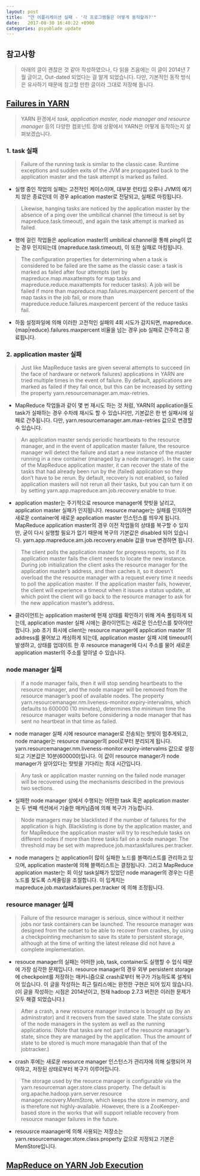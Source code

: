 ```yaml
---
layout: post
title:  "얀 어플리케이션 실패 - '각 프로그램들은 어떻게 동작할까?'"
date:   2017-08-30 16:40:22 +0900
categories: psyoblade update
---
```


## 참고사항
> 아래의 글이 괜찮은 것 같아 작성하였으나, 다 읽을 즈음에는 이 글이 2014년 7월 글이고, Out-dated 되었다는 걸 알게 되었습니다. 다만, 기본적인 동작 방식은 유사하기 때문에 참고할 만한 글이라 그대로 저장해 둡니다.



## [Failures in YARN](http://sungsoo.github.io/2014/04/07/failures-in-yarn.html)
> YARN 환경에서 *task, application master, node manager and resource manager* 등의 다양한 컴포넌트 장애 상황에서 YARN은 어떻게 동작하는지 살펴보겠습니다.

### 1. task 실패
> Failure of the running task is similar to the classic case. Runtime exceptions and sudden exits of the JVM are propagated back to the application master and the task attempt is marked as failed.
* 실행 중인 작업의 실패는 고전적인 케이스이며, 대부분 런타임 오류나 JVM의 예기치 않은 종료인데 이 경우 aplication master로 전달되고, 실패로 마킹됩니다. 

> Likewise, hanging tasks are noticed by the application master by the absence of a ping over the umbilical channel (the timeout is set by mapreduce.task.timeout), and again the task attempt is marked as failed. 
* 행에 걸린 작업들은 application master의 umbilical channel을 통해 ping이 없는 경우 인지되는데 (mapreduce.task.timeout), 이 또한 실패로 마킹됩니다.

> The configuration properties for determining when a task is considered to be failed are the same as the classic case: a task is marked as failed after four attempts (set by mapreduce.map.maxattempts for map tasks and mapreduce.reduce.maxattempts for reducer tasks). A job will be failed if more than mapreduce.map.failures.maxpercent percent of the map tasks in the job fail, or more than mapreduce.reduce.failures.maxpercent percent of the reduce tasks fail.
* 하둡 설정파일에 의해 이러한 고전적인 실패의 4회 시도가 감지되면, mapreduce.{map|reduce}.failures.maxpercent 비율을 넘는 경우 job 실패로 간주하고 종료됩니다.


### 2. application master 실패
> Just like MapReduce tasks are given several attempts to succeed (in the face of hardware or network failures) applications in YARN are tried multiple times in the event of failure. By default, applications are marked as failed if they fail once, but this can be increased by setting the property yarn.resourcemanager.am.max-retries.
* MapReduce 작업들과 같이 몇 번 재시도 하는 것 처럼, YARN의 application들도 task가 실패하는 경우 수차례 재시도 할 수 있습니다만, 기본값은 한 번 실패시에 실패로 간주됩니다. 다만, yarn.resourcemanager.am.max-retries 값으로 변경할 수 있습니다.

> An application master sends periodic heartbeats to the resource manager, and in the event of application master failure, the resource manager will detect the failure and start a new instance of the master running in a new container (managed by a node manager). In the case of the MapReduce application master, it can recover the state of the tasks that had already been run by the (failed) application so they don’t have to be rerun. By default, recovery is not enabled, so failed application masters will not rerun all their tasks, but you can turn it on by setting yarn.app.mapreduce.am.job.recovery.enable to true.
* application master는 주기적으로 resource manager에 핫빗을 날리고, application master 실패가 인지됩니다. resource manager는 실패를 인지하면 새로운 container에 새로운 application master 인스턴스를 띄우게 됩니다. MapReduce application master의 경우 이전 작업들의 상태를 복구할 수 있지만, 굳이 다시 실행할 필요가 없기 때문에 복구의 기본값은 disabled 되어 있습니다. yarn.app.mapreduce.am.job.recovery.enable 값을 true 변경하면 됩니다. 

> The client polls the application master for progress reports, so if its application master fails the client needs to locate the new instance. During job initialization the client asks the resource manager for the application master’s address, and then caches it, so it doesn’t overload the the resource manager with a request every time it needs to poll the application master. If the application master fails, however, the client will experience a timeout when it issues a status update, at which point the client will go back to the resource manager to ask for the new application master’s address.
* 클라이언트는 application master에 현재 상태를 확인하기 위해 계속 폴링하게 되는데, application master 실패 시에는 클라이언트는 새로운 인스턴스를 찾아야만합니다. job 초기 화시에 client는 resource manager에 application master 의 address를 물어보고 캐싱하게 되는데, application master 실패 시에 timeout이 발생하고, 상태를 업데이트 한 후 resource manager에 다시 주소를 물어 새로운 application master의 주소를 알아낼 수 있습니다.


### node manager 실패
> If a node manager fails, then it will stop sending heartbeats to the resource manager, and the node manager will be removed from the resource manager’s pool of available nodes. The property yarn.resourcemanager.nm.liveness-monitor.expiry-intervalms, which defaults to 600000 (10 minutes), determines the minimum time the resource manager waits before considering a node manager that has sent no heartbeat in that time as failed.
* node manager 실패 시에 resource manager로 전송되는 핫빗이 멈추게되고, node manager는 resource manager의 pool로부터 분리되게 됩니다. yarn.resourcemanager.nm.liveness-monitor.expiry-intervalms 값으로 설정되고 기본값은 10분(600000)입니다. 이 값이 resource manager가 node manager가 살아있다는 핫빗을 기다리는 최대 시간입니다.

> Any task or application master running on the failed node manager will be recovered using the mechanisms described in the previous two sections.
* 실패한 node manager 상에서 수행되는 어떤한 task 혹은 application master 는 두 번째 섹션에서 기술한 매커님즘에 의해 복구가 가능합니다.

> Node managers may be blacklisted if the number of failures for the application is high. Blacklisting is done by the application master, and for MapReduce the application master will try to reschedule tasks on different nodes if more than three tasks fail on a node manager. The threshold may be set with mapreduce.job.maxtaskfailures.per.tracker.
* node managers 는 application이 많이 실패한 노드를 블랙리스트를 관리하고 있으며, application master에 의해 블랙리스트는 결정됩니다. 그리고 MapReduce application master는 회 이상 task실패가 있었던 node manager의 경우는 다른 노드를 찾도록 스케줄링을 조절합니다. 이 임계치는 mapreduce.job.maxtaskfaiures.per.tracker 에 의해 조정됩니다.

### resource manager 실패
> Failure of the resource manager is serious, since without it neither jobs nor task containers can be launched. The resource manager was designed from the outset to be able to recover from crashes, by using a checkpointing mechanism to save its state to persistent storage, although at the time of writing the latest release did not have a complete implementation.
* resouce manager의 실패는 어떠한 job, task, container도 실행할 수 업식 때문에 가장 심각한 문제입니다.  resource manager의 경우 외부 persistent storage에 checkpoint를 저장하는 매커니즘으로 crash로부터 복구가 가능하도록 설계되어 있습니다. 이 글을 작성하는 최근 릴리스에는 완전한 구현은 되어 있지 않습니다. (이 글을 작성하는 시점은 2014년이고, 현재 hadoop 2.7.3 버전은 이러한 문제가 모두 해결 되었습니다.)

> After a crash, a new resource manager instance is brought up (by an adminstrator) and it recovers from the saved state. The state consists of the node managers in the system as well as the running applications. (Note that tasks are not part of the resource manager’s state, since they are managed by the application. Thus the amount of state to be stored is much more managable than that of the jobtracker.)
* crash 후에는 새로운 resource manager 인스턴스가 관리자에 의해 실행되어 져야하고, 저장된 상태로부터 복구가 이루어집니다. 

> The storage used by the reource manager is configurable via the yarn.resourceman ager.store.class property. The default is org.apache.hadoop.yarn.server.resource manager.recovery.MemStore, which keeps the store in memory, and is therefore not highly-available. However, there is a ZooKeeper-based store in the works that will support reliable recovery from resource manager failures in the future.
* resousrce maanager에 의해 사용되는 저장소는 yarn.resourcemanager.store.class.property 값으로 지정되고 기본은 MemStore입니다.




## [MapReduce on YARN Job Execution](https://www.slideshare.net/martyhall/hadoop-tutorial-mapreduce-part-6-job-execution-on-yarn)

